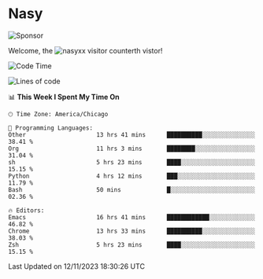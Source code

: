 # Nasy

<!--
<p align="center">
<img height="200" src="https://github-readme-stats.vercel.app/api?username=nasyxx&count_private=true&show_icons=true&theme=dracula&include_all_commits=true"/>
<img height="200" src="https://github-readme-stats.vercel.app/api/top-langs/?username=nasyxx&theme=dracula&hide=html,jupyter+notebook&count_private=true&show_icons=true"/>
</p>

  
----------------
-->

![Sponsor](https://img.shields.io/static/v1.svg?label=Sponsor&message=%E2%9D%A4&logo=GitHub&style=flat&color=pink)
 
Welcome, the ![nasyxx visitor counter](https://count.getloli.com/get/@nasyxx?theme=rule34)th vistor!
 
<!--START_SECTION:waka-->
![Code Time](http://img.shields.io/badge/Code%20Time-3%2C941%20hrs%209%20mins-blue)

![Lines of code](https://img.shields.io/badge/From%20Hello%20World%20I%27ve%20Written-6.3%20million%20lines%20of%20code-blue)

📊 **This Week I Spent My Time On** 

```text
🕑︎ Time Zone: America/Chicago

💬 Programming Languages: 
Other                    13 hrs 41 mins      ██████████░░░░░░░░░░░░░░░   38.41 % 
Org                      11 hrs 3 mins       ████████░░░░░░░░░░░░░░░░░   31.04 % 
sh                       5 hrs 23 mins       ████░░░░░░░░░░░░░░░░░░░░░   15.15 % 
Python                   4 hrs 12 mins       ███░░░░░░░░░░░░░░░░░░░░░░   11.79 % 
Bash                     50 mins             █░░░░░░░░░░░░░░░░░░░░░░░░   02.36 % 

🔥 Editors: 
Emacs                    16 hrs 41 mins      ████████████░░░░░░░░░░░░░   46.82 % 
Chrome                   13 hrs 33 mins      ██████████░░░░░░░░░░░░░░░   38.03 % 
Zsh                      5 hrs 23 mins       ████░░░░░░░░░░░░░░░░░░░░░   15.15 % 
```


 Last Updated on 12/11/2023 18:30:26 UTC
<!--END_SECTION:waka-->

<!-- ![visitors](https://visitor-badge.laobi.icu/badge?page_id=nasyxx.nasyxx) -->
